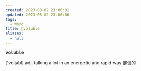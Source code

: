 ```yaml
---
created: 2023-08-02 23:06:01
updated: 2023-08-02 23:06:06
tags:
  - Word
title: 📖voluble
aliases:
  - null
---
```


<pre><strong>voluble</strong></pre>
['vɑljəbl]
adj. talking a lot in an energetic and rapid way 健谈的
